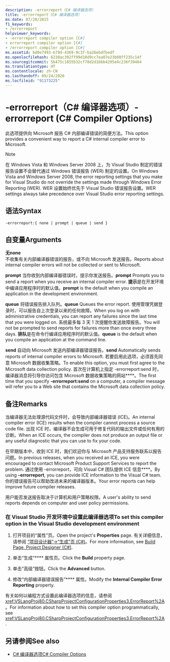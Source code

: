 ```yaml
---
description: -errorreport（C# 编译器选项）
title: -errorreport（C# 编译器选项）
ms.date: 07/20/2015
f1_keywords:
- /errorreport
helpviewer_keywords:
- -errorreport compiler option [C#]
- errorreport compiler option [C#]
- /errorreport compiler option [C#]
ms.assetid: bd0e7493-b79d-4369-9c3f-ba26ebdfbedf
ms.openlocfilehash: 6238ac392ff99d18d9cc7ea07e23b08ff235c14f
ms.sourcegitcommit: 5b475c1855b32cf78d2d1bbb4295e4c236f39464
ms.translationtype: HT
ms.contentlocale: zh-CN
ms.lasthandoff: 09/24/2020
ms.locfileid: "91173225"
---
```

# <a name="-errorreport-c-compiler-options"></a><span data-ttu-id="cdeb7-103">-errorreport（C# 编译器选项）</span><span class="sxs-lookup"><span data-stu-id="cdeb7-103">-errorreport (C# Compiler Options)</span></span>

<span data-ttu-id="cdeb7-104">此选项提供向 Microsoft 报告 C# 内部编译错误的简便方法。</span><span class="sxs-lookup"><span data-stu-id="cdeb7-104">This option provides a convenient way to report a C# internal compiler error to Microsoft.</span></span>

> [!NOTE]
> <span data-ttu-id="cdeb7-105">在 Windows Vista 和 Windows Server 2008 上，为 Visual Studio 制定的错误报告设置不会替代通过 Windows 错误报告 (WER) 制定的设置。</span><span class="sxs-lookup"><span data-stu-id="cdeb7-105">On Windows Vista and Windows Server 2008, the error reporting settings that you make for Visual Studio do not override the settings made through Windows Error Reporting (WER).</span></span> <span data-ttu-id="cdeb7-106">WER 设置始终优先于 Visual Studio 错误报告设置。</span><span class="sxs-lookup"><span data-stu-id="cdeb7-106">WER settings always take precedence over Visual Studio error reporting settings.</span></span>

## <a name="syntax"></a><span data-ttu-id="cdeb7-107">语法</span><span class="sxs-lookup"><span data-stu-id="cdeb7-107">Syntax</span></span>

```console
-errorreport:{ none | prompt | queue | send }
```

## <a name="arguments"></a><span data-ttu-id="cdeb7-108">自变量</span><span class="sxs-lookup"><span data-stu-id="cdeb7-108">Arguments</span></span>

 <span data-ttu-id="cdeb7-109">**无**</span><span class="sxs-lookup"><span data-stu-id="cdeb7-109">**none**</span></span>  
 <span data-ttu-id="cdeb7-110">不收集有关内部编译器错误的报告，或不向 Microsoft 发送报告。</span><span class="sxs-lookup"><span data-stu-id="cdeb7-110">Reports about internal compiler errors will not be collected or sent to Microsoft.</span></span>

 <span data-ttu-id="cdeb7-111">**prompt** 当你收到内部编译器错误时，提示你发送报告。</span><span class="sxs-lookup"><span data-stu-id="cdeb7-111">**prompt** Prompts you to send a report when you receive an internal compiler error.</span></span> <span data-ttu-id="cdeb7-112">**提示**是在开发环境中编译应用程序时的默认值。</span><span class="sxs-lookup"><span data-stu-id="cdeb7-112">**prompt** is the default when you compile an application in the development environment.</span></span>

 <span data-ttu-id="cdeb7-113">**queue** 将错误报告排入队列。</span><span class="sxs-lookup"><span data-stu-id="cdeb7-113">**queue** Queues the error report.</span></span> <span data-ttu-id="cdeb7-114">使用管理凭据登录时，可以报告自上次登录以来的任何故障。</span><span class="sxs-lookup"><span data-stu-id="cdeb7-114">When you log on with administrative credentials, you can report any failures since the last time that you were logged on.</span></span> <span data-ttu-id="cdeb7-115">系统最多每 3 天 1 次提醒你发送故障报告。</span><span class="sxs-lookup"><span data-stu-id="cdeb7-115">You will not be prompted to send reports for failures more than once every three days.</span></span> <span data-ttu-id="cdeb7-116">**排队**是在命令行编译应用程序时的默认值。</span><span class="sxs-lookup"><span data-stu-id="cdeb7-116">**queue** is the default when you compile an application at the command line.</span></span>

 <span data-ttu-id="cdeb7-117">**send** 自动向 Microsoft 发送内部编译器错误报告。</span><span class="sxs-lookup"><span data-stu-id="cdeb7-117">**send** Automatically sends reports of internal compiler errors to Microsoft.</span></span> <span data-ttu-id="cdeb7-118">若要启用此选项，必须首先同意 Microsoft 数据收集策略。</span><span class="sxs-lookup"><span data-stu-id="cdeb7-118">To enable this option, you must first agree to the Microsoft data collection policy.</span></span> <span data-ttu-id="cdeb7-119">首次在计算机上指定 -errorreport:send 时，编译器消息将引导你访问包含 Microsoft 数据收集策略的网站\*\*\*\*。</span><span class="sxs-lookup"><span data-stu-id="cdeb7-119">The first time that you specify **-errorreport:send** on a computer, a compiler message will refer you to a Web site that contains the Microsoft data collection policy.</span></span>

## <a name="remarks"></a><span data-ttu-id="cdeb7-120">备注</span><span class="sxs-lookup"><span data-stu-id="cdeb7-120">Remarks</span></span>

 <span data-ttu-id="cdeb7-121">当编译器无法处理源代码文件时，会导致内部编译器错误 (ICE)。</span><span class="sxs-lookup"><span data-stu-id="cdeb7-121">An internal compiler error (ICE) results when the compiler cannot process a source code file.</span></span> <span data-ttu-id="cdeb7-122">出现 ICE 时，编译器不会生成可用于修复代码的输出文件或任何有用的诊断。</span><span class="sxs-lookup"><span data-stu-id="cdeb7-122">When an ICE occurs, the compiler does not produce an output file or any useful diagnostic that you can use to fix your code.</span></span>

 <span data-ttu-id="cdeb7-123">在早期版本中，收到 ICE 时，我们欢迎你与 Microsoft 产品支持服务联系以报告问题。</span><span class="sxs-lookup"><span data-stu-id="cdeb7-123">In previous releases, when you received an ICE, you were encouraged to contact Microsoft Product Support Services to report the problem.</span></span> <span data-ttu-id="cdeb7-124">通过使用 -errorreport，可向 Visual C# 团队提供 ICE 信息\*\*\*\*。</span><span class="sxs-lookup"><span data-stu-id="cdeb7-124">By using **-errorreport**, you can provide ICE information to the Visual C# team.</span></span> <span data-ttu-id="cdeb7-125">你的错误报告可以帮助改进未来的编译器版本。</span><span class="sxs-lookup"><span data-stu-id="cdeb7-125">Your error reports can help improve future compiler releases.</span></span>

 <span data-ttu-id="cdeb7-126">用户能否发送报告取决于计算机和用户策略权限。</span><span class="sxs-lookup"><span data-stu-id="cdeb7-126">A user's ability to send reports depends on computer and user policy permissions.</span></span>

### <a name="to-set-this-compiler-option-in-the-visual-studio-development-environment"></a><span data-ttu-id="cdeb7-127">在 Visual Studio 开发环境中设置此编译器选项</span><span class="sxs-lookup"><span data-stu-id="cdeb7-127">To set this compiler option in the Visual Studio development environment</span></span>

1. <span data-ttu-id="cdeb7-128">打开项目的“属性”页。</span><span class="sxs-lookup"><span data-stu-id="cdeb7-128">Open the project's **Properties** page.</span></span> <span data-ttu-id="cdeb7-129">有关详细信息，请参阅 [“项目设计器”->“生成”页 (C#)](/visualstudio/ide/reference/build-page-project-designer-csharp)。</span><span class="sxs-lookup"><span data-stu-id="cdeb7-129">For more information, see [Build Page, Project Designer (C#)](/visualstudio/ide/reference/build-page-project-designer-csharp).</span></span>

2. <span data-ttu-id="cdeb7-130">单击“生成”\*\*\*\* 属性页。</span><span class="sxs-lookup"><span data-stu-id="cdeb7-130">Click the **Build** property page.</span></span>

3. <span data-ttu-id="cdeb7-131">单击“高级”按钮。</span><span class="sxs-lookup"><span data-stu-id="cdeb7-131">Click the **Advanced** button.</span></span>

4. <span data-ttu-id="cdeb7-132">修改“内部编译器错误报告”\*\*\*\* 属性。</span><span class="sxs-lookup"><span data-stu-id="cdeb7-132">Modify the **Internal Compiler Error Reporting** property.</span></span>

 <span data-ttu-id="cdeb7-133">有关如何以编程方式设置此编译器选项的信息，请参阅 <xref:VSLangProj80.CSharpProjectConfigurationProperties3.ErrorReport%2A>。</span><span class="sxs-lookup"><span data-stu-id="cdeb7-133">For information about how to set this compiler option programmatically, see <xref:VSLangProj80.CSharpProjectConfigurationProperties3.ErrorReport%2A>.</span></span>

## <a name="see-also"></a><span data-ttu-id="cdeb7-134">另请参阅</span><span class="sxs-lookup"><span data-stu-id="cdeb7-134">See also</span></span>

- [<span data-ttu-id="cdeb7-135">C# 编译器选项</span><span class="sxs-lookup"><span data-stu-id="cdeb7-135">C# Compiler Options</span></span>](./index.md)
